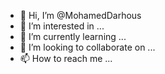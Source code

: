 - 👋 Hi, I’m @MohamedDarhous
- 👀 I’m interested in ...
- 🌱 I’m currently learning ...
- 💞️ I’m looking to collaborate on ...
- 📫 How to reach me ...

<!---
MohamedDarhous/MohamedDarhous is a ✨ special ✨ repository because its `README.md` (this file) appears on your GitHub profile.
You can click the Preview link to take a look at your changes.
--->
